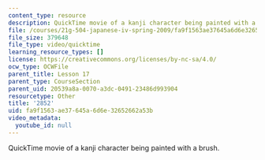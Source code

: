 ```yaml
---
content_type: resource
description: QuickTime movie of a kanji character being painted with a brush.
file: /courses/21g-504-japanese-iv-spring-2009/fa9f1563ae37645a6d6e32652662a53b_2852.mov
file_size: 379648
file_type: video/quicktime
learning_resource_types: []
license: https://creativecommons.org/licenses/by-nc-sa/4.0/
ocw_type: OCWFile
parent_title: Lesson 17
parent_type: CourseSection
parent_uid: 20539a8a-0070-a3dc-0491-23486d993904
resourcetype: Other
title: '2852'
uid: fa9f1563-ae37-645a-6d6e-32652662a53b
video_metadata:
  youtube_id: null
---
```

QuickTime movie of a kanji character being painted with a brush.